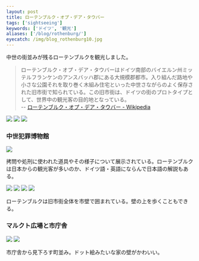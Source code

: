 ```yaml
---
layout: post
title: ローテンブルク・オプ・デア・タウバー
tags: ['sightseeing']
keywords: ['ドイツ', '観光']
aliases: ['/blog/rothenburg/']
eyecatch: /img/blog_rothenburg10.jpg
---
```


中世の街並みが残るローテンブルクを観光しました。

> ローテンブルク・オプ・デア・タウバーはドイツ南部のバイエルン州ミッテルフランケンのアンスバッハ郡にある大規模郡都市。入り組んだ路地や小さな公園それを取り巻く木組み住宅といった中世さながらのよく保存された旧市街で知られている。この旧市街は、ドイツの街のプロトタイプとして、世界中の観光客の目的地となっている。 <br/> -- [ローテンブルク・オプ・デア・タウバー - Wikipedia](https://ja.wikipedia.org/wiki/%E3%83%AD%E3%83%BC%E3%83%86%E3%83%B3%E3%83%96%E3%83%AB%E3%82%AF%E3%83%BB%E3%82%AA%E3%83%97%E3%83%BB%E3%83%87%E3%82%A2%E3%83%BB%E3%82%BF%E3%82%A6%E3%83%90%E3%83%BC)

<img src="/img/blog_rothenburg01.jpg" class="image-on-frame image-fade">

<img src="/img/blog_rothenburg02.jpg" class="image-on-frame image-fade">

<img src="/img/blog_rothenburg03.jpg" class="image-on-frame image-fade">

### 中世犯罪博物館

<img src="/img/blog_rothenburg04.jpg" class="image-on-frame image-fade">

拷問や処刑に使われた道具やその様子について展示されている。ローテンブルクは日本からの観光客が多いのか、ドイツ語・英語にならんで日本語の解説もある。

<img src="/img/blog_rothenburg05.jpg" class="image-on-frame image-fade">

<img src="/img/blog_rothenburg06.jpg" class="image-on-frame image-fade">

<img src="/img/blog_rothenburg07.jpg" class="image-on-frame image-fade">

<img src="/img/blog_rothenburg08.jpg" class="image-on-frame image-fade">

ローテンブルクは旧市街全体を市壁で囲まれている。壁の上を歩くこともできる。

### マルクト広場と市庁舎

<img src="/img/blog_rothenburg09.jpg" class="image-on-frame image-fade">

<img src="/img/blog_rothenburg10.jpg" class="image-on-frame image-fade">

市庁舎から見下ろす町並み。ドット絵みたいな家の壁がかわいい。